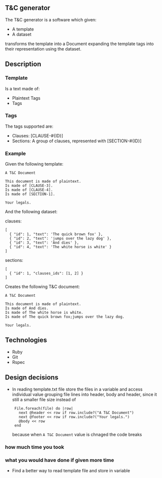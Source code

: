 ## T&C generator
The T&C generator is a software which given: 

 - A template 
 - A dataset

transforms the template into a Document expanding the template tags into their representation using the dataset. 

## Description

### Template
Is a text made of:
  - Plaintext Tags
  - Tags

### Tags
The tags supported are:
  - Clauses: [CLAUSE-#{ID}]
  - Sections: A group of clauses, represented with [SECTION-#{ID}]

### Example
Given the following template:

```
A T&C Document

This document is made of plaintext.
Is made of [CLAUSE-3].
Is made of [CLAUSE-4].
Is made of [SECTION-1].

Your legals.
```

And the following dataset: 

clauses:
```
[
  { "id": 1, "text": 'The quick brown fox' },
  { "id": 2, "text": 'jumps over the lazy dog' },
  { "id": 3, "text": 'And dies' },
  { "id": 4, "text": 'The white horse is white' }
]
```

sections:

```
[
  { "id": 1, "clauses_ids": [1, 2] }
]

```
Creates the following T&C document:

```
A T&C Document

This document is made of plaintext.
Is made of And dies.
Is made of The white horse is white.
Is made of The quick brown fox;jumps over the lazy dog.

Your legals.
```

## Technologies
  * Ruby
  * Git
  * Rspec


## Design decisions
 - In reading template.txt file store the files in a variable and access individual value
   grouping file lines into header, body and header, since it still a smaller file size
    instead of 
   
   ```
    File.foreach(file) do |row|
      next @header << row if row.include?("A T&C Document")
      next @footer << row if row.include?("Your legals.")
      @body << row
    end
    ```

    because when `A T&C Document` value is chnaged the code breaks


### how much time you took

### what you would have done if given more time

 - Find a better way to read template file and store in variable
